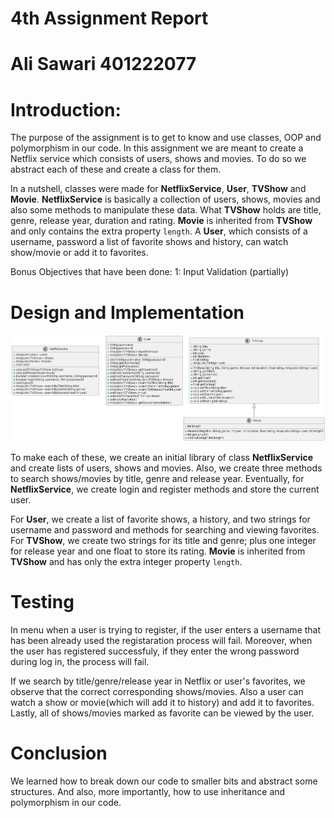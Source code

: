 
# 4th Assignment Report

# Ali Sawari 401222077


[^1]: Spring 2023


# Introduction:

 The purpose of the assignment is to get to know and use classes, OOP and polymorphism in our code.
In this assignment we are meant to create a Netflix service which consists of users, shows and movies. To do so we abstract each of these and create a class for them.

 In a nutshell, classes were made for **NetflixService**, **User**, **TVShow** and **Movie**. **NetflixService** is basically a collection of users, shows, movies and also some methods to manipulate these data. What **TVShow** holds are title, genre, release year, duration and rating. **Movie** is inherited from **TVShow** and only contains the extra property `length`. A **User**, which consists of a username, password a list of favorite shows and history, can watch show/movie or add it to favorites.

Bonus Objectives that have been done:
1: Input Validation (partially)

# Design and Implementation

![classes UML](https://raw.githubusercontent.com/Retriever5500/Fourth-Assignment-Netflix/dev/NetflixUML.png)

 To make each of these, we create an initial library of class **NetflixService** and create lists of users, shows and movies. Also, we create three methods to search shows/movies by title, genre and release year. Eventually, for **NetflixService**, we create login and register methods and store the current user.

 For **User**, we create a list of favorite shows, a history, and two strings for username and password and methods for searching and viewing favorites. For **TVShow**, we create two strings for its title and genre; plus one integer for release year and one float to store its rating. **Movie** is inherited from **TVShow** and has only the extra integer property `length`.

# Testing
 In menu when a user is trying to register, if the user enters a username that has been already used the registaration process will fail. Moreover, when the user has registered successfuly, if they enter the wrong password during log in, the process will fail.

 If we search by title/genre/release year in Netflix or user's favorites, we observe that the correct corresponding shows/movies. Also a user can watch a show or movie(which will add it to history) and add it to favorites. Lastly, all of shows/movies marked as favorite can be viewed by the user.

# Conclusion

 We learned how to break down our code to smaller bits and abstract some structures. And also, more importantly, how to use inheritance and polymorphism in our code.
